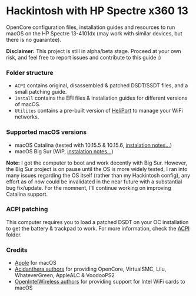 # Hackintosh with HP Spectre x360 13

OpenCore configuration files, installation guides and resources to run macOS on the HP Spectre 13-4101dx (may work with similar devices, but there is no guarantee).

**Disclaimer:** This project is still in alpha/beta stage. Proceed at your own risk, and feel free to report issues and contribute to this guide :)

### Folder structure

- `ACPI` contains original, disassembled & patched DSDT/SSDT files, and a small patching guide.
- `Install` contains the EFI files & installation guides for different versions of macOS.
- `Utilites` contains a pre-built version of [HeliPort](https://github.com/OpenIntelWireless/HeliPort) to manage your WiFi networks.

### Supported macOS versions

- macOS Catalina (tested with 10.15.5 & 10.15.6, [instalation notes...](Install/Catalina/))
- macOS Big Sur (WIP, [instalation notes...](Install/BigSur/))

**Note:** I got the computer to boot and work decently with Big Sur. However, the Big Sur project is on pause until the OS is more widely tested, I ran into many issues regarding the OS itself (rather than my Hackintosh config), any effort as of now could be invalidated in the near future with a substantial bug fix/update. For the momnent, I'll continue working on improving Catalina support.

### ACPI patching

This computer requires you to load a patched DSDT on your OC installation to get the battery & trackpad to work. For more information, check the [ACPI](ACPI/) folder.

### Credits

- [Apple](https://www.apple.com) for macOS  
- [Acidanthera authors](https://github.com/acidanthera) for providing OpenCore, VirtualSMC, Lilu, WhateverGreen, AppleALC & VoodooPS2
- [OpenIntelWireless authors](https://github.com/OpenIntelWireless) for providing support for Intel WiFi cards to macOS

